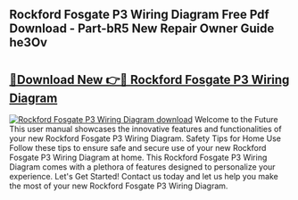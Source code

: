 ## Rockford Fosgate P3 Wiring Diagram Free Pdf Download - Part-bR5 New Repair Owner Guide he3Ov

# <h2><a href="http://dflqqq.blite.top/?on=Rockford+Fosgate+P3+Wiring+Diagram">🔗Download New 👉🔴 Rockford Fosgate P3 Wiring Diagram</a></h2>

[![Rockford Fosgate P3 Wiring Diagram download](https://i.imgur.com/lujVjoI.png)](http://dflqqq.blite.top/?on=Rockford+Fosgate+P3+Wiring+Diagram)
Welcome to the Future This user manual showcases the innovative features and functionalities of your new Rockford Fosgate P3 Wiring Diagram. Safety Tips for Home Use Follow these tips to ensure safe and secure use of your new Rockford Fosgate P3 Wiring Diagram at home. This Rockford Fosgate P3 Wiring Diagram comes with a plethora of features designed to personalize your experience. Let's Get Started! Contact us today and let us help you make the most of your new Rockford Fosgate P3 Wiring Diagram.
